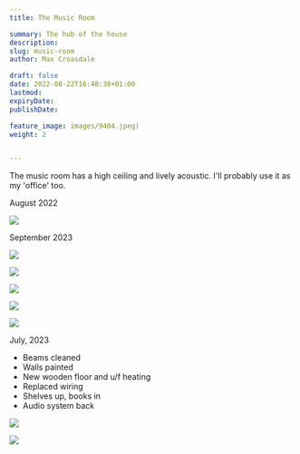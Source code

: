 ```yaml
---
title: The Music Room

summary: The hub of the house
description: 
slug: music-room
author: Max Croasdale

draft: false
date: 2022-08-22T16:48:38+01:00
lastmod: 
expiryDate: 
publishDate: 

feature_image: images/9404.jpeg)
weight: 2


---
```

The music room has a high ceiling and lively acoustic. I'll probably use it as my 'office' too.

August 2022

![](/images/9404.jpeg)

September 2023

![](/images/0180.jpeg)


![](/images/9417.jpeg)

![](/images/9416.jpeg)

![](/images/9415.jpeg)

![](/images/2779.jpeg)

July, 2023

- Beams cleaned
- Walls painted
- New wooden floor and u/f heating
- Replaced wiring
- Shelves up, books in
- Audio system back

![](/images/1646.jpeg)

![](/images/1647.jpeg)


